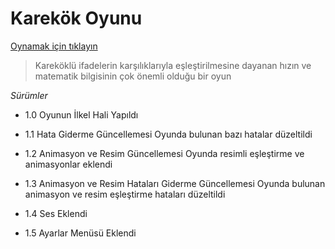 # Karekök Oyunu

 
[Oynamak için tıklayın](https://ahmetesatkaya.github.io/karekok-oyunu)

> Kareköklü ifadelerin karşılıklarıyla eşleştirilmesine dayanan hızın ve matematik bilgisinin çok önemli olduğu bir oyun
> 
*Sürümler*
 - 1.0 Oyunun İlkel Hali Yapıldı
 
 - 1.1 Hata Giderme Güncellemesi
	 Oyunda bulunan bazı hatalar düzeltildi
  
  - 1.2 Animasyon ve Resim Güncellemesi
	  Oyunda resimli eşleştirme ve animasyonlar eklendi
- 1.3 Animasyon ve Resim Hataları Giderme Güncellemesi
	Oyunda bulunan animasyon ve  resim eşleştirme hataları düzeltildi
- 1.4 Ses Eklendi

- 1.5 Ayarlar Menüsü Eklendi
